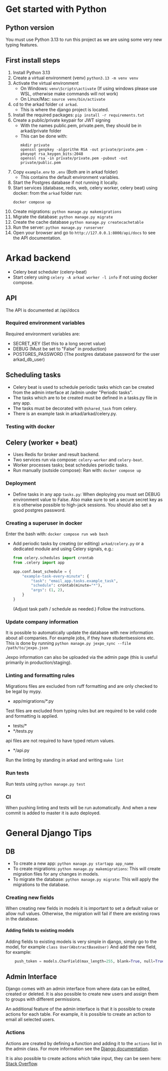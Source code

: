 # Get started with Python

## Python version
You must use Python 3.13 to run this project as we are using some very new typing features.

## First install steps

1. Install Python 3.13
2. Create a virtual environment (venv) `python3.13 -m venv venv`
3. Activate the virtual environment
    - On Windows: `venv\Scripts\activate` (If using windows please use WSL, otherwise make commands will not work)
    - On Linux/Mac: `source venv/bin/activate`
4. cd to the arkad folder `cd arkad`.
    - This is where the django project is located.
5. Install the required packages: `pip install -r requirements.txt`
6. Create a public/private keypair for JWT signing
    - With the names public.pem, private.pem, they should be in arkad/private folder
    - This can be done with:
      ```shell
      mkdir private
      openssl genpkey -algorithm RSA -out private/private.pem -pkeyopt rsa_keygen_bits:2048
      openssl rsa -in private/private.pem -pubout -out private/public.pem
      ```
7. Copy `example.env` to `.env` (Both are in arkad folder)
    - This contains the default environment variables.
8. Start the Postgres database if not running it locally.
9. Start services (database, redis, web, celery worker, celery beat) using docker: from the `arkad` folder run:
    ```shell
    docker compose up
    ```
10. Create migrations: `python manage.py makemigrations`
11. Migrate the database: `python manage.py migrate`
12. Create the cache database `python manage.py createcachetable`
13. Run the server: `python manage.py runserver`
14. Open your browser and go to `http://127.0.0.1:8000/api/docs` to see the API documentation.

# Arkad backend

   - Celery beat scheduler (celery-beat)
   - Start celery using `celery -A arkad worker -l info` if not using docker compose.

## API

The API is documented at /api/docs

### Required environment variables

Required environment variables are:
- SECRET_KEY (Set this to a long secret value)
- DEBUG (Must be set to "False" in production)
- POSTGRES_PASSWORD (The postgres database password for the user arkad_db_user)


## Scheduling tasks

- Celery beat is used to schedule periodic tasks which can be created from the admin interface at /admin under "Periodic tasks".
- The tasks which are to be created must be defined in a tasks.py file in any app.
- The tasks must be decorated with `@shared_task` from celery.
- There is an example task in arkad/arkad/celery.py.

### Testing with docker
## Celery (worker + beat)
- Uses Redis for broker and result backend.
- Two services run via compose: `celery-worker` and `celery-beat`.
- Worker processes tasks; beat schedules periodic tasks.
- Run manually (outside compose):
Ran with: `docker compose up`
### Deployment
- Define tasks in any app `tasks.py`:
When deploying you must set DEBUG environment value to False.
Also make sure to set a secure secret key as it is otherwise possible to high-jack sessions.
You should also set a good postgres password.

### Creating a superuser in docker

Enter the bash with: `docker compose run web bash`
- Add periodic tasks by creating (or editing) `arkad/celery.py` or a dedicated module and using Celery signals, e.g.:
  ```python
  from celery.schedules import crontab
  from .celery import app

  app.conf.beat_schedule = {
      "example-task-every-minute": {
          "task": "email_app.tasks.example_task",
          "schedule": crontab(minute="*"),
          "args": (1, 2),
      }
  }
  ```
  (Adjust task path / schedule as needed.)
Follow the instructions.

### Update company information

It is possible to automatically update the database with new information about all companies.
For example jobs, if they have studentsessions etc.
This is done by running `python manage.py jexpo_sync --file /path/to/jexpo.json`

Jexpo information can also be uploaded via the admin page (this is useful primarily in production/staging).
### Linting and formatting rules

Migrations files are excluded from ruff formatting and are only checked to be legal by mypy.
- app/migrations/*.py

Test files are excluded from typing rules but are required to be valid code and formatting is applied.
-   tests/*
-   */tests.py

api files are not required to have typed return values.
- */api.py

Run the linting by standing in arkad and writing `make lint`

### Run tests

Run tests using `python manage.py test`

### CI

When pushing linting and tests will be run automatically.
And when a new commit is added to master it is auto deployed.

# General Django Tips

## DB

- To create a new app: `python manage.py startapp app_name`
- To create migrations: `python manage.py makemigrations`: This will create migration files for any changes in models.
- To migrate the database: `python manage.py migrate`: This will apply the migrations to the database.

### Creating new fields

When creating new fields in models it is important to set a default value or allow null values.
Otherwise, the migration will fail if there are existing rows in the database.

#### Adding fields to existing models

Adding fields to existing models is very simple in django, simply go to the model, for example `class User(AbstractBaseUser)`
And add the new field, for example:
```python
    push_token = models.CharField(max_length=255, blank=True, null=True)
```

## Admin Interface

Django comes with an admin interface from where data can be edited, created or deleted. It is also possible to create new users and assign them to groups with different permissions.

An additional feature of the admin interface is that it is possible to create actions for each table. For example, it is possible to create an action to email all selected users.

### Actions

Actions are created by defining a function and adding it to the `actions` list in the admin class.
For more information see the [Django documentation](https://docs.djangoproject.com/en/5.2/ref/contrib/admin/actions/).

It is also possible to create actions which take input, they can be seen here: [Stack Overflow](https://stackoverflow.com/a/63644851/11836881).

